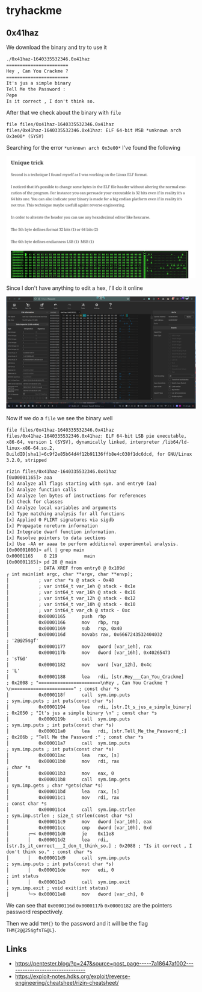 # tryhackme

## 0x41haz

We download the binary and try to use it

```shell
./0x41haz-1640335532346.0x41haz
=======================
Hey , Can You Crackme ?
=======================
It's jus a simple binary 
Tell Me the Password :
Pepe
Is it correct , I don't think so.
```

After that we check about the binary with `file`

```shell
file files/0x41haz-1640335532346.0x41haz
files/0x41haz-1640335532346.0x41haz: ELF 64-bit MSB *unknown arch 0x3e00* (SYSV)
```

Searching for the error `*unknown arch 0x3e00*` I've found the following

![err](err.png)

Since I don't have anything to edit a hex, I'll do it online

![hex](hex.png)

Now if we do a `file` we see the binary well

```shell
file files/0x41haz-1640335532346.0x41haz
files/0x41haz-1640335532346.0x41haz: ELF 64-bit LSB pie executable, x86-64, version 1 (SYSV), dynamically linked, interpreter /lib64/ld-linux-x86-64.so.2, BuildID[sha1]=6c9f2e85b64d4f12b91136ffb8e4c038f1dc6dcd, for GNU/Linux 3.2.0, stripped
```

```shell
rizin files/0x41haz-1640335532346.0x41haz
[0x00001165]> aaa
[x] Analyze all flags starting with sym. and entry0 (aa)
[x] Analyze function calls
[x] Analyze len bytes of instructions for references
[x] Check for classes
[x] Analyze local variables and arguments
[x] Type matching analysis for all functions
[x] Applied 0 FLIRT signatures via sigdb
[x] Propagate noreturn information
[x] Integrate dwarf function information.
[x] Resolve pointers to data sections
[x] Use -AA or aaaa to perform additional experimental analysis.
[0x00001080]> afl | grep main
0x00001165    8 219          main
[0x00001165]> pd 28 @ main
            ; DATA XREF from entry0 @ 0x109d
┌ int main(int argc, char **argv, char **envp);
│           ; var char *s @ stack - 0x48
│           ; var int64_t var_1eh @ stack - 0x1e
│           ; var int64_t var_16h @ stack - 0x16
│           ; var int64_t var_12h @ stack - 0x12
│           ; var int64_t var_10h @ stack - 0x10
│           ; var int64_t var_ch @ stack - 0xc
│           0x00001165      push  rbp
│           0x00001166      mov   rbp, rsp
│           0x00001169      sub   rsp, 0x40
│           0x0000116d      movabs rax, 0x6667243532404032             ; '2@@25$gf'
│           0x00001177      mov   qword [var_1eh], rax
│           0x0000117b      mov   dword [var_16h], 0x40265473          ; 'sT&@'
│           0x00001182      mov   word [var_12h], 0x4c                 ; 'L'
│           0x00001188      lea   rdi, [str.Hey___Can_You_Crackme]     ; 0x2008 ; "=======================\nHey , Can You Crackme ?\n=======================" ; const char *s
│           0x0000118f      call  sym.imp.puts                         ; sym.imp.puts ; int puts(const char *s)
│           0x00001194      lea   rdi, [str.It_s_jus_a_simple_binary]  ; 0x2050 ; "It's jus a simple binary \n" ; const char *s
│           0x0000119b      call  sym.imp.puts                         ; sym.imp.puts ; int puts(const char *s)
│           0x000011a0      lea   rdi, [str.Tell_Me_the_Password_:]    ; 0x206b ; "Tell Me the Password :" ; const char *s
│           0x000011a7      call  sym.imp.puts                         ; sym.imp.puts ; int puts(const char *s)
│           0x000011ac      lea   rax, [s]
│           0x000011b0      mov   rdi, rax                             ; char *s
│           0x000011b3      mov   eax, 0
│           0x000011b8      call  sym.imp.gets                         ; sym.imp.gets ; char *gets(char *s)
│           0x000011bd      lea   rax, [s]
│           0x000011c1      mov   rdi, rax                             ; const char *s
│           0x000011c4      call  sym.imp.strlen                       ; sym.imp.strlen ; size_t strlen(const char *s)
│           0x000011c9      mov   dword [var_10h], eax
│           0x000011cc      cmp   dword [var_10h], 0xd
│       ┌─< 0x000011d0      je    0x11e8
│       │   0x000011d2      lea   rdi, [str.Is_it_correct___I_don_t_think_so.] ; 0x2088 ; "Is it correct , I don't think so." ; const char *s
│       │   0x000011d9      call  sym.imp.puts                         ; sym.imp.puts ; int puts(const char *s)
│       │   0x000011de      mov   edi, 0                               ; int status
│       │   0x000011e3      call  sym.imp.exit                         ; sym.imp.exit ; void exit(int status)
│       └─> 0x000011e8      mov   dword [var_ch], 0
```

We can see that `0x0000116d` `0x0000117b` `0x00001182` are the pointers password respectively.

Then we add `THM{}` to the password and it will be the flag `THM{2@@25$gfsT&@L}`.

## Links

- https://pentester.blog/?p=247&source=post_page-----7a18647af002--------------------------------
- https://exploit-notes.hdks.org/exploit/reverse-engineering/cheatsheet/rizin-cheatsheet/